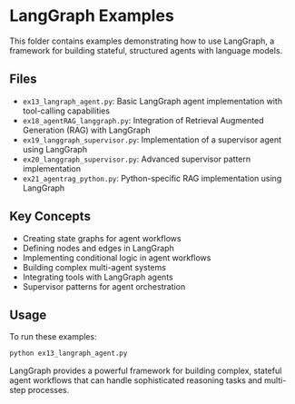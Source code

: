 # LangGraph Examples

This folder contains examples demonstrating how to use LangGraph, a framework for building stateful, structured agents with language models.

## Files

- `ex13_langraph_agent.py`: Basic LangGraph agent implementation with tool-calling capabilities
- `ex18_agentRAG_langgraph.py`: Integration of Retrieval Augmented Generation (RAG) with LangGraph
- `ex19_langgraph_supervisor.py`: Implementation of a supervisor agent using LangGraph
- `ex20_langgraph_supervisor.py`: Advanced supervisor pattern implementation
- `ex21_agentrag_python.py`: Python-specific RAG implementation using LangGraph

## Key Concepts

- Creating state graphs for agent workflows
- Defining nodes and edges in LangGraph
- Implementing conditional logic in agent workflows
- Building complex multi-agent systems
- Integrating tools with LangGraph agents
- Supervisor patterns for agent orchestration

## Usage

To run these examples:

```bash
python ex13_langraph_agent.py
```

LangGraph provides a powerful framework for building complex, stateful agent workflows that can handle sophisticated reasoning tasks and multi-step processes.

